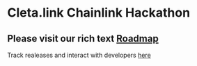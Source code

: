 # Cleta.link Chainlink Hackathon  

## Please visit our rich text [Roadmap](https://doc.clickup.com/p/h/88hjt-133/038c0fd2d229bb3)
Track realeases and interact with developers [here](https://doc.clickup.com/p/h/88hjt-133/038c0fd2d229bb3)
